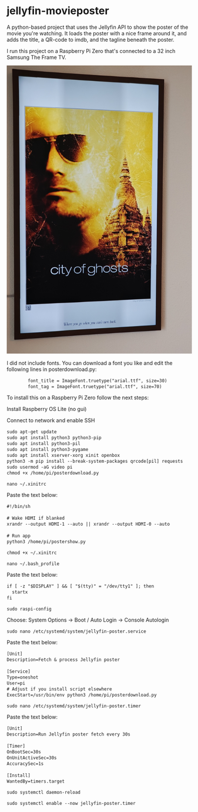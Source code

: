 # jellyfin-movieposter
A python-based project that uses the Jellyfin API to show the poster of the movie you're watching.
It loads the poster with a nice frame around it, and adds the title, a QR-code to imdb, and the tagline beneath the poster.

I run this project on a Raspberry Pi Zero that's connected to a 32 inch Samsung The Frame TV.

![alt text](https://github.com/Hilko113/jellyfin-movieposter/blob/main/example.jpg)


I did not include fonts. You can download a font you like and edit the following lines in posterdownload.py:

            font_title = ImageFont.truetype("arial.ttf", size=30)
            font_tag = ImageFont.truetype("arial.ttf", size=70)


To install this on a Raspberry Pi Zero follow the next steps:


Install Raspberry OS Lite (no gui)

Connect to network and enable SSH
```
sudo apt-get update
sudo apt install python3 python3-pip
sudo apt install python3-pil
sudo apt install python3-pygame
sudo apt install xserver-xorg xinit openbox
python3 -m pip install --break-system-packages qrcode[pil] requests
sudo usermod -aG video pi
chmod +x /home/pi/posterdownload.py
```
```
nano ~/.xinitrc
```
Paste the text below:
```
#!/bin/sh

# Wake HDMI if blanked
xrandr --output HDMI-1 --auto || xrandr --output HDMI-0 --auto

# Run app
python3 /home/pi/postershow.py
```
```
chmod +x ~/.xinitrc
```
```
nano ~/.bash_profile
```
Paste the text below:
```
if [ -z "$DISPLAY" ] && [ "$(tty)" = "/dev/tty1" ]; then
  startx
fi
```
```
sudo raspi-config
```
Choose: System Options → Boot / Auto Login → Console Autologin
```
sudo nano /etc/systemd/system/jellyfin-poster.service
```
Paste the text below:
```
[Unit]
Description=Fetch & process Jellyfin poster

[Service]
Type=oneshot
User=pi
# Adjust if you install script elsewhere
ExecStart=/usr/bin/env python3 /home/pi/posterdownload.py
```
```
sudo nano /etc/systemd/system/jellyfin-poster.timer
```
Paste the text below:
```
[Unit]
Description=Run Jellyfin poster fetch every 30s

[Timer]
OnBootSec=30s
OnUnitActiveSec=30s
AccuracySec=1s

[Install]
WantedBy=timers.target
```
```
sudo systemctl daemon-reload
```
```
sudo systemctl enable --now jellyfin-poster.timer
```
